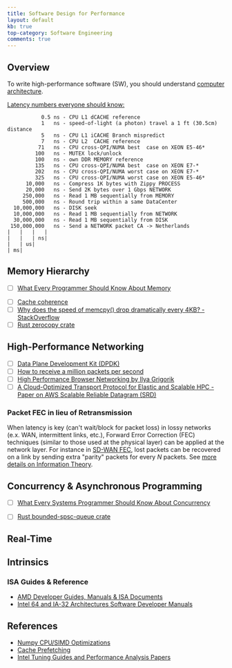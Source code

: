 ```yaml
---
title: Software Design for Performance
layout: default
kb: true
top-category: Software Engineering
comments: true
---
```


## Overview

To write high-performance software (SW), you should understand [computer architecture](../comp-architecture-systems/comp_arch.html).

[Latency numbers everyone should know:](https://stackoverflow.com/a/4087315)
```
           0.5 ns - CPU L1 dCACHE reference
           1   ns - speed-of-light (a photon) travel a 1 ft (30.5cm) distance
           5   ns - CPU L1 iCACHE Branch mispredict
           7   ns - CPU L2  CACHE reference
          71   ns - CPU cross-QPI/NUMA best  case on XEON E5-46*
         100   ns - MUTEX lock/unlock
         100   ns - own DDR MEMORY reference
         135   ns - CPU cross-QPI/NUMA best  case on XEON E7-*
         202   ns - CPU cross-QPI/NUMA worst case on XEON E7-*
         325   ns - CPU cross-QPI/NUMA worst case on XEON E5-46*
      10,000   ns - Compress 1K bytes with Zippy PROCESS
      20,000   ns - Send 2K bytes over 1 Gbps NETWORK
     250,000   ns - Read 1 MB sequentially from MEMORY
     500,000   ns - Round trip within a same DataCenter
  10,000,000   ns - DISK seek
  10,000,000   ns - Read 1 MB sequentially from NETWORK
  30,000,000   ns - Read 1 MB sequentially from DISK
 150,000,000   ns - Send a NETWORK packet CA -> Netherlands
|   |   |   |
|   |   | ns|
|   | us|
| ms|
```

## Memory Hierarchy

* [ ] [What Every Programmer Should Know About Memory](https://people.freebsd.org/~lstewart/articles/cpumemory.pdf)
- [ ] [Cache coherence](https://en.wikipedia.org/wiki/Cache_coherence)
- [ ] [Why does the speed of memcpy() drop dramatically every 4KB? - StackOverflow](https://stackoverflow.com/questions/21038965/why-does-the-speed-of-memcpy-drop-dramatically-every-4kb)
- [ ] [Rust zerocopy crate](https://docs.rs/zerocopy/latest/zerocopy/)

## High-Performance Networking

* [ ] [Data Plane Development Kit (DPDK)](https://www.dpdk.org/)
* [ ] [How to receive a million packets per second](https://blog.cloudflare.com/how-to-receive-a-million-packets/)
* [ ] [High Performance Browser Networking by Ilya Grigorik](https://hpbn.co/)
* [ ] [A Cloud-Optimized Transport Protocol for Elastic and Scalable HPC - Paper on AWS Scalable Reliable Datagram (SRD)](https://assets.amazon.science/a6/34/41496f64421faafa1cbe301c007c/a-cloud-optimized-transport-protocol-for-elastic-and-scalable-hpc.pdf)

### Packet FEC in lieu of Retransmission

When latency is key (can't wait/block for packet loss) in lossy networks (e.x. WAN, intermittent links, etc.), Forward Error Correction (FEC) techniques (similar to those used at the physical layer) can be applied at the network layer. For instance in [SD-WAN FEC](https://live.paloaltonetworks.com/t5/prisma-sd-wan-articles/prisma-sd-wan-forward-error-correction/ta-p/554608), lost packets can be recovered on a link by sending extra "parity" packets for every $N$ packets. See [more details on Information Theory](../math_and_signal_processing/info_theory.html).


## Concurrency & Asynchronous Programming

* [ ] [What Every Systems Programmer Should Know About Concurrency](https://assets.bitbashing.io/papers/concurrency-primer.pdf)
* [ ] [Rust bounded-spsc-queue crate](https://crates.io/crates/bounded-spsc-queue)


## Real-Time

## Intrinsics

### ISA Guides & Reference

* [AMD Developer Guides, Manuals & ISA Documents](https://developer.amd.com/resources/developer-guides-manuals/)
* [Intel 64 and IA-32 Architectures Software Developer Manuals](https://software.intel.com/content/www/us/en/develop/articles/intel-sdm.html)

## References

* [Numpy CPU/SIMD Optimizations](https://numpy.org/doc/stable/reference/simd/index.html)
* [Cache Prefetching](https://en.wikipedia.org/wiki/Cache_prefetching)
* [Intel Tuning Guides and Performance Analysis Papers](https://www.intel.com/content/www/us/en/developer/articles/guide/processor-specific-performance-analysis-papers.html)


